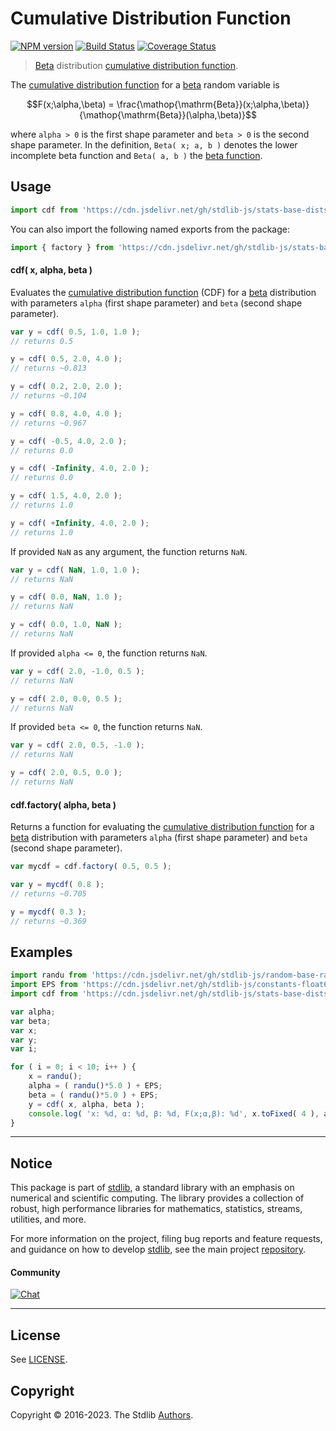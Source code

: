 <!--

@license Apache-2.0

Copyright (c) 2018 The Stdlib Authors.

Licensed under the Apache License, Version 2.0 (the "License");
you may not use this file except in compliance with the License.
You may obtain a copy of the License at

   http://www.apache.org/licenses/LICENSE-2.0

Unless required by applicable law or agreed to in writing, software
distributed under the License is distributed on an "AS IS" BASIS,
WITHOUT WARRANTIES OR CONDITIONS OF ANY KIND, either express or implied.
See the License for the specific language governing permissions and
limitations under the License.

-->

# Cumulative Distribution Function

[![NPM version][npm-image]][npm-url] [![Build Status][test-image]][test-url] [![Coverage Status][coverage-image]][coverage-url] <!-- [![dependencies][dependencies-image]][dependencies-url] -->

> [Beta][beta-distribution] distribution [cumulative distribution function][cdf].

<section class="intro">

The [cumulative distribution function][cdf] for a [beta][beta-distribution] random variable is

<!-- <equation class="equation" label="eq:beta_cdf" align="center" raw="F(x;\alpha,\beta) = \frac{\operatorname{Beta}(x;\alpha,\beta)}{\operatorname{Beta}(\alpha,\beta)}" alt="Cumulative distribution function for a beta distribution."> -->

```math
F(x;\alpha,\beta) = \frac{\mathop{\mathrm{Beta}}(x;\alpha,\beta)}{\mathop{\mathrm{Beta}}(\alpha,\beta)}
```

<!-- <div class="equation" align="center" data-raw-text="F(x;\alpha,\beta) = \frac{\operatorname{Beta}(x;\alpha,\beta)}{\operatorname{Beta}(\alpha,\beta)}" data-equation="eq:beta_cdf">
    <img src="https://cdn.jsdelivr.net/gh/stdlib-js/stdlib@51534079fef45e990850102147e8945fb023d1d0/lib/node_modules/@stdlib/stats/base/dists/beta/cdf/docs/img/equation_beta_cdf.svg" alt="Cumulative distribution function for a beta distribution.">
    <br>
</div> -->

<!-- </equation> -->

where `alpha > 0` is the first shape parameter and `beta > 0` is the second shape parameter. In the definition, `Beta( x; a, b )` denotes the lower incomplete beta function and `Beta( a, b )` the [beta function][beta-function].

</section>

<!-- /.intro -->



<section class="usage">

## Usage

```javascript
import cdf from 'https://cdn.jsdelivr.net/gh/stdlib-js/stats-base-dists-beta-cdf@deno/mod.js';
```

You can also import the following named exports from the package:

```javascript
import { factory } from 'https://cdn.jsdelivr.net/gh/stdlib-js/stats-base-dists-beta-cdf@deno/mod.js';
```

#### cdf( x, alpha, beta )

Evaluates the [cumulative distribution function][cdf] (CDF) for a [beta][beta-distribution] distribution with parameters `alpha` (first shape parameter) and `beta` (second shape parameter).

```javascript
var y = cdf( 0.5, 1.0, 1.0 );
// returns 0.5

y = cdf( 0.5, 2.0, 4.0 );
// returns ~0.813

y = cdf( 0.2, 2.0, 2.0 );
// returns ~0.104

y = cdf( 0.8, 4.0, 4.0 );
// returns ~0.967

y = cdf( -0.5, 4.0, 2.0 );
// returns 0.0

y = cdf( -Infinity, 4.0, 2.0 );
// returns 0.0

y = cdf( 1.5, 4.0, 2.0 );
// returns 1.0

y = cdf( +Infinity, 4.0, 2.0 );
// returns 1.0
```

If provided `NaN` as any argument, the function returns `NaN`.

```javascript
var y = cdf( NaN, 1.0, 1.0 );
// returns NaN

y = cdf( 0.0, NaN, 1.0 );
// returns NaN

y = cdf( 0.0, 1.0, NaN );
// returns NaN
```

If provided `alpha <= 0`, the function returns `NaN`.

```javascript
var y = cdf( 2.0, -1.0, 0.5 );
// returns NaN

y = cdf( 2.0, 0.0, 0.5 );
// returns NaN
```

If provided `beta <= 0`, the function returns `NaN`.

```javascript
var y = cdf( 2.0, 0.5, -1.0 );
// returns NaN

y = cdf( 2.0, 0.5, 0.0 );
// returns NaN
```

#### cdf.factory( alpha, beta )

Returns a function for evaluating the [cumulative distribution function][cdf] for a [beta][beta-distribution] distribution with parameters `alpha` (first shape parameter) and `beta` (second shape parameter).

```javascript
var mycdf = cdf.factory( 0.5, 0.5 );

var y = mycdf( 0.8 );
// returns ~0.705

y = mycdf( 0.3 );
// returns ~0.369
```

</section>

<!-- /.usage -->

<section class="examples">

## Examples

<!-- eslint no-undef: "error" -->

```javascript
import randu from 'https://cdn.jsdelivr.net/gh/stdlib-js/random-base-randu@deno/mod.js';
import EPS from 'https://cdn.jsdelivr.net/gh/stdlib-js/constants-float64-eps@deno/mod.js';
import cdf from 'https://cdn.jsdelivr.net/gh/stdlib-js/stats-base-dists-beta-cdf@deno/mod.js';

var alpha;
var beta;
var x;
var y;
var i;

for ( i = 0; i < 10; i++ ) {
    x = randu();
    alpha = ( randu()*5.0 ) + EPS;
    beta = ( randu()*5.0 ) + EPS;
    y = cdf( x, alpha, beta );
    console.log( 'x: %d, α: %d, β: %d, F(x;α,β): %d', x.toFixed( 4 ), alpha.toFixed( 4 ), beta.toFixed( 4 ), y.toFixed( 4 ) );
}
```

</section>

<!-- /.examples -->

<!-- Section for related `stdlib` packages. Do not manually edit this section, as it is automatically populated. -->

<section class="related">

</section>

<!-- /.related -->

<!-- Section for all links. Make sure to keep an empty line after the `section` element and another before the `/section` close. -->


<section class="main-repo" >

* * *

## Notice

This package is part of [stdlib][stdlib], a standard library with an emphasis on numerical and scientific computing. The library provides a collection of robust, high performance libraries for mathematics, statistics, streams, utilities, and more.

For more information on the project, filing bug reports and feature requests, and guidance on how to develop [stdlib][stdlib], see the main project [repository][stdlib].

#### Community

[![Chat][chat-image]][chat-url]

---

## License

See [LICENSE][stdlib-license].


## Copyright

Copyright &copy; 2016-2023. The Stdlib [Authors][stdlib-authors].

</section>

<!-- /.stdlib -->

<!-- Section for all links. Make sure to keep an empty line after the `section` element and another before the `/section` close. -->

<section class="links">

[npm-image]: http://img.shields.io/npm/v/@stdlib/stats-base-dists-beta-cdf.svg
[npm-url]: https://npmjs.org/package/@stdlib/stats-base-dists-beta-cdf

[test-image]: https://github.com/stdlib-js/stats-base-dists-beta-cdf/actions/workflows/test.yml/badge.svg?branch=main
[test-url]: https://github.com/stdlib-js/stats-base-dists-beta-cdf/actions/workflows/test.yml?query=branch:main

[coverage-image]: https://img.shields.io/codecov/c/github/stdlib-js/stats-base-dists-beta-cdf/main.svg
[coverage-url]: https://codecov.io/github/stdlib-js/stats-base-dists-beta-cdf?branch=main

<!--

[dependencies-image]: https://img.shields.io/david/stdlib-js/stats-base-dists-beta-cdf.svg
[dependencies-url]: https://david-dm.org/stdlib-js/stats-base-dists-beta-cdf/main

-->

[chat-image]: https://img.shields.io/gitter/room/stdlib-js/stdlib.svg
[chat-url]: https://app.gitter.im/#/room/#stdlib-js_stdlib:gitter.im

[stdlib]: https://github.com/stdlib-js/stdlib

[stdlib-authors]: https://github.com/stdlib-js/stdlib/graphs/contributors

[umd]: https://github.com/umdjs/umd
[es-module]: https://developer.mozilla.org/en-US/docs/Web/JavaScript/Guide/Modules

[deno-url]: https://github.com/stdlib-js/stats-base-dists-beta-cdf/tree/deno
[umd-url]: https://github.com/stdlib-js/stats-base-dists-beta-cdf/tree/umd
[esm-url]: https://github.com/stdlib-js/stats-base-dists-beta-cdf/tree/esm
[branches-url]: https://github.com/stdlib-js/stats-base-dists-beta-cdf/blob/main/branches.md

[stdlib-license]: https://raw.githubusercontent.com/stdlib-js/stats-base-dists-beta-cdf/main/LICENSE

[beta-distribution]: https://en.wikipedia.org/wiki/Beta_distribution

[beta-function]: https://en.wikipedia.org/wiki/Beta_function

[cdf]: https://en.wikipedia.org/wiki/Cumulative_distribution_function

</section>

<!-- /.links -->
